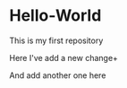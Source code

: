 # Hello-World
This is my first repository 

Here I've add a new change+

And add another one here 

